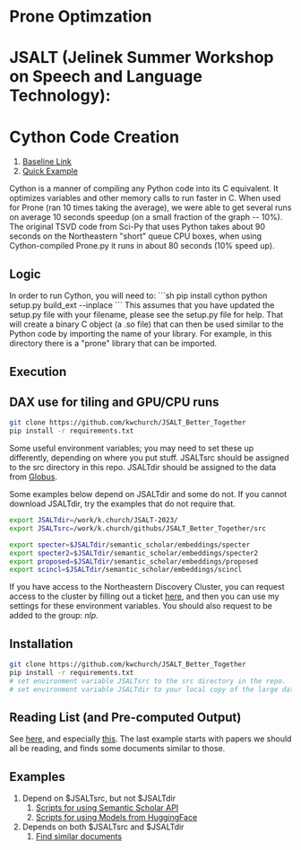 # Prone Optimzation
# JSALT (Jelinek Summer Workshop on Speech and Language Technology): 

<h1>Cython Code Creation</h1>
<ol>
<li><a href="https://cython.readthedocs.io/en/latest/src/quickstart/build.html">Baseline Link</a></li>
<li><a href="https://www.peterbaumgartner.com/blog/intro-to-just-enough-cython-to-be-useful">Quick Example</a></li>
</ol>
Cython is a manner of compiling any Python code into its C equivalent.
It optimizes variables and other memory calls to run faster in C.
When used for Prone (ran 10 times taking the average), we were able to get several runs on average 10 seconds speedup (on a small fraction of the graph -- 10%).
The original TSVD code from Sci-Py that uses Python takes about 90 seconds on the Northeastern "short" queue CPU boxes, when using Cython-compiled Prone.py it runs in about 80 seconds (10% speed up).
<h2>Logic</h2>
In order to run Cython, you will need to:
```sh
pip install cython
python setup.py build_ext --inplace
```
This assumes that you have updated the setup.py file with your filename, please see the setup.py file for help.
That will create a binary C object (a .so file) that can then be used similar to the Python code by importing the name of your library.
For example, in this directory there is a "prone" library that can be imported.




<h2>Execution</h2>






<h2>DAX use for tiling and GPU/CPU runs</h2>

```sh
git clone https://github.com/kwchurch/JSALT_Better_Together
pip install -r requirements.txt
```

Some useful environment variables; you may need to set these up differently, depending on where you put stuff.
JSALTsrc should be assigned to the src directory in this repo.
JSALTdir should be assigned to the data from <a href="https://app.globus.org/file-manager?origin_id=1ef9019c-eac0-11ed-9ba9-c9bb788c490e&origin_path=%2F%7E%2F">Globus</a>.

Some examples below depend on JSALTdir and some do not.  If you cannot download JSALTdir, try the examples that do not require that.

```sh
export JSALTdir=/work/k.church/JSALT-2023/
export JSALTsrc=/work/k.church/githubs/JSALT_Better_Together/src

export specter=$JSALTdir/semantic_scholar/embeddings/specter
export specter2=$JSALTdir/semantic_scholar/embeddings/specter2
export proposed=$JSALTdir/semantic_scholar/embeddings/proposed
export scincl=$JSALTdir/semantic_scholar/embeddings/scincl
```

If you have access to the Northeastern Discovery Cluster,
you can request access to the cluster by filling out a ticket <a href="https://bit.ly/NURC-Software">here</a>,
and then you can use my settings for these environment variables.
You should also request to be added to the group: <i>nlp</i>.

<h2>Installation</h2>

```sh
git clone https://github.com/kwchurch/JSALT_Better_Together
pip install -r requirements.txt
# set environment variable JSALTsrc to the src directory in the repo.
# set environment variable JSALTdir to your local copy of the large data files.
```

<h2>Reading List (and Pre-computed Output)</h2>

See <a href="examples/similar_documents">here</a>, and especially <a href="examples/similar_documents/reading_list">this</a>.
The last example starts with papers we should all be reading, and finds some documents similar to those.


<h2>Examples</h2>


<ol>
<li>Depend on $JSALTsrc, but not $JSALTdir
   <ol>
   <li><a href="doc/semantic_scholar_API.md">Scripts for using Semantic Scholar API</a></li>
   <li><a href="doc/HuggingFace_embeddings.md">Scripts for using Models from HuggingFace</a></li>
   </ol></li>
<li>Depends on both $JSALTsrc and $JSALTdir
   <ol><li><a href="doc/find_similar_docs.md">Find similar documents</a></li>
   </ol></li>
</ol>
